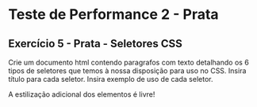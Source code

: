 # Teste de Performance 2 - Prata

## Exercício 5 - Prata - Seletores CSS
Crie um documento html contendo paragrafos com texto detalhando os 6 tipos de seletores que temos à nossa disposição para uso no CSS. Insira título para cada seletor. Insira exemplo de uso de cada seletor.

A estilização adicional dos elementos é livre!
